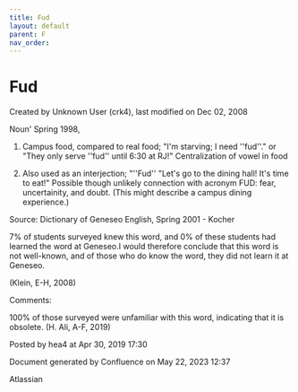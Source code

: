 ```yaml
---
title: Fud
layout: default
parent: F
nav_order:
---
```


# Fud

Created by  Unknown User (crk4), last modified on Dec 02, 2008

Noun' Spring 1998, 

1. Campus food, compared to real food; &quot;I'm starving; I need ''fud''.&quot; or &quot;They only serve ''fud'' until 6:30 at RJ!&quot; Centralization of vowel in food 

2. Also used as an interjection; &quot;''Fud'' &quot;Let's go to the dining hall! It's time to eat!&quot; Possible though unlikely connection with acronym FUD: fear, uncertainity, and doubt. (This might describe a campus dining experience.) 

Source: Dictionary of Geneseo English, Spring 2001 - Kocher

7% of students surveyed knew this word, and 0% of these students had learned the word at Geneseo.I would therefore conclude that this word is not well-known, and of those who do know the word, they did not learn it at Geneseo.

(Klein, E-H, 2008)

Comments:

100% of those surveyed were unfamiliar with this word, indicating that it is obsolete. (H. Ali, A-F, 2019)

Posted by hea4 at Apr 30, 2019 17:30

Document generated by Confluence on May 22, 2023 12:37

Atlassian
